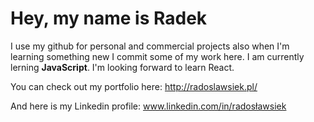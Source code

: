 # **Hey, my name is Radek**
I use my github for personal and commercial projects
also when I'm learning something new I commit some of my work here.
I am currently lerning **JavaScript**.
I'm looking forward to learn React.

You can check out my portfolio here: http://radoslawsiek.pl/

And here is my Linkedin profile: www.linkedin.com/in/radosławsiek
